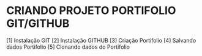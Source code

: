 # CRIANDO PROJETO PORTIFOLIO GIT/GITHUB

[1] Instalação GIT
[2] Instalação GITHUB
[3] Criação Portifolio
[4] Salvando dados Portifolio
[5] Clonando dados do Portifolio 


